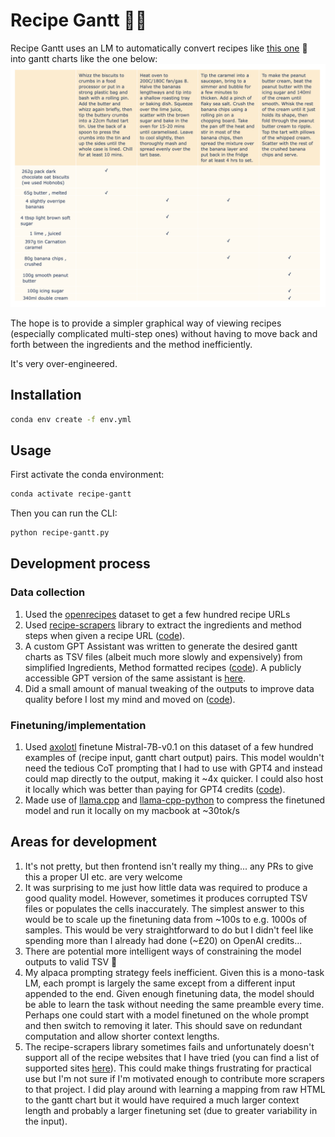# Recipe Gantt 🧑‍🍳

Recipe Gantt uses an LM to automatically convert recipes like [this one](https://www.bbcgoodfood.com/recipes/next-level-banoffee-pie) 🍌 into gantt charts like the one below:
![Next level banoffee pie](assets/next-level-banoffee-pie-gantt.png "Next level banoffee pie")

The hope is to provide a simpler graphical way of viewing recipes (especially complicated multi-step ones) without having to move back and forth between the ingredients and the method inefficiently.

It's very over-engineered.

## Installation

```bash
conda env create -f env.yml 
```

## Usage

First activate the conda environment:

```bash
conda activate recipe-gantt
```

Then you can run the CLI:

```bash
python recipe-gantt.py
```

## Development process

### Data collection

1. Used the [openrecipes](https://github.com/fictivekin/openrecipes) dataset to get a few hundred recipe URLs
1. Used [recipe-scrapers](https://github.com/hhursev/recipe-scrapers) library to extract the ingredients and method steps when given a recipe URL ([code](https://github.com/jbremz/recipe-gantt/blob/1c37b115b155a128e0765040197c5783b5a91ff3/notebooks/001-get-data/02-save-recipes.ipynb)).
1. A custom GPT Assistant was written to generate the desired gantt charts as TSV files (albeit much more slowly and expensively) from simplified Ingredients, Method formatted recipes ([code](https://github.com/jbremz/recipe-gantt/blob/1c37b115b155a128e0765040197c5783b5a91ff3/notebooks/001-get-data/03-query-gpt4.ipynb)).  A publicly accessible GPT version of the same assistant is [here](https://chat.openai.com/g/g-VG5s6fStY-recipe-gantt).
1. Did a small amount of manual tweaking of the outputs to improve data quality before I lost my mind and moved on ([code](https://github.com/jbremz/recipe-gantt/blob/1c37b115b155a128e0765040197c5783b5a91ff3/notebooks/001-get-data/04-check-results.ipynb)).

### Finetuning/implementation

1. Used [axolotl](https://github.com/OpenAccess-AI-Collective/axolotl) finetune Mistral-7B-v0.1 on this dataset of a few hundred examples of (recipe input, gantt chart output) pairs. This model wouldn't need the tedious CoT prompting that I had to use with GPT4 and instead could map directly to the output, making it ~4x quicker. I could also host it locally which was better than paying for GPT4 credits ([code](https://github.com/jbremz/recipe-gantt/tree/002-train/notebooks/002-train)).
1. Made use of [llama.cpp](https://github.com/ggerganov/llama.cpp) and [llama-cpp-python](https://github.com/abetlen/llama-cpp-python) to compress the finetuned model and run it locally on my macbook at ~30tok/s

## Areas for development

1. It's not pretty, but then frontend isn't really my thing... any PRs to give this a proper UI etc. are very welcome
1. It was surprising to me just how little data was required to produce a good quality model. However, sometimes it produces corrupted TSV files or populates the cells inaccurately. The simplest answer to this would be to scale up the finetuning data from \~100s to e.g. 1000s of samples. This would be very straightforward to do but I didn't feel like spending more than I already had done (\~£20) on OpenAI credits...
1. There are potential more intelligent ways of constraining the model outputs to valid TSV 🤔
1. My alpaca prompting strategy feels inefficient. Given this is a mono-task LM, each prompt is largely the same except from a different input appended to the end. Given enough finetuning data, the model should be able to learn the task without needing the same preamble every time. Perhaps one could start with a model finetuned on the whole prompt and then switch to removing it later. This should save on redundant computation and allow shorter context lengths.
1. The recipe-scrapers library sometimes fails and unfortunately doesn't support all of the recipe websites that I have tried (you can find a list of supported sites [here](https://github.com/hhursev/recipe-scrapers?tab=readme-ov-file#scrapers-available-for)). This could make things frustrating for practical use but I'm not sure if I'm motivated enough to contribute more scrapers to that project. I did play around with learning a mapping from raw HTML to the gantt chart but it would have required a much larger context length and probably a larger finetuning set (due to greater variability in the input).
